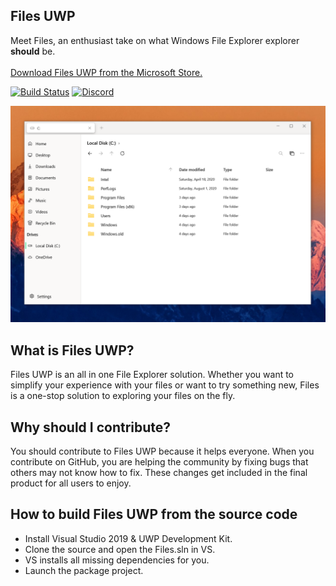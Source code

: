## Files UWP
Meet Files, an enthusiast take on what Windows File Explorer explorer <b>should</b> be.
<br/><br/>
<a href="https://www.microsoft.com/store/apps/9NGHP3DX8HDX">Download Files UWP from the Microsoft Store.</a>

[![Build Status](https://dev.azure.com/lukeblevins150823/Files%20UWP/_apis/build/status/Build%20Pipeline?branchName=master)](https://dev.azure.com/lukeblevins150823/Files%20UWP/_build/latest?definitionId=4&branchName=master)
[![Discord](https://discordapp.com/api/guilds/725513575971684472/widget.png)](https://discord.gg/mr5hVu8)

<img src="Files/Assets/FilesHome.png" width="600px">

## What is Files UWP?
Files UWP is an all in one File Explorer solution. Whether you want to simplify your experience with your files or want to try something new, Files is a one-stop solution to exploring your files on the fly.

## Why should I contribute?
You should contribute to Files UWP because it helps everyone. When you contribute on GitHub, you are helping the community by fixing bugs that others may not know how to fix. These changes get included in the final product for all users to enjoy.

## How to build Files UWP from the source code
- Install Visual Studio 2019 & UWP Development Kit.
- Clone the source and open the Files.sln in VS.
- VS installs all missing dependencies for you.
- Launch the package project.
